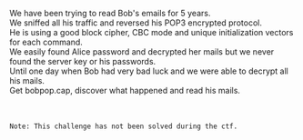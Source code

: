 We have been trying to read Bob's emails for 5 years. <br>
We sniffed all his traffic and reversed his POP3 encrypted protocol.<br> 
He is using a good block cipher, CBC mode and unique initialization vectors for each command.<br>
We easily found Alice password and decrypted her mails but we never found the server key or his passwords.<br>
Until one day when Bob had very bad luck and we were able to decrypt all his mails. <br>
Get bobpop.cap, discover what happened and read his mails.<br><br><br>

```
Note: This challenge has not been solved during the ctf.
```
